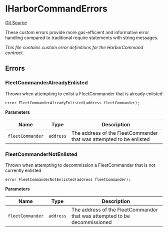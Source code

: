 # IHarborCommandErrors
[Git Source](https://github.com/OasisDEX/summer-earn-protocol/blob/02b633fc64591288020c32f3fcb6421ab62209d5/src/errors/IHarborCommandErrors.sol)

These custom errors provide more gas-efficient and informative error handling
compared to traditional require statements with string messages.

*This file contains custom error definitions for the HarborCommand contract.*


## Errors
### FleetCommanderAlreadyEnlisted
Thrown when attempting to enlist a FleetCommander that is already enlisted


```solidity
error FleetCommanderAlreadyEnlisted(address fleetCommander);
```

**Parameters**

|Name|Type|Description|
|----|----|-----------|
|`fleetCommander`|`address`|The address of the FleetCommander that was attempted to be enlisted|

### FleetCommanderNotEnlisted
Thrown when attempting to decommission a FleetCommander that is not currently enlisted


```solidity
error FleetCommanderNotEnlisted(address fleetCommander);
```

**Parameters**

|Name|Type|Description|
|----|----|-----------|
|`fleetCommander`|`address`|The address of the FleetCommander that was attempted to be decommissioned|

